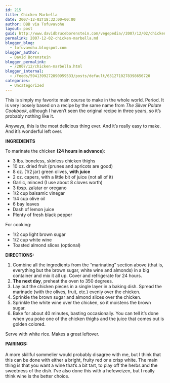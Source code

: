 ```yaml
---
id: 215
title: Chicken Marbella
date: 2007-12-02T18:32:00+00:00
author: DBB via Tofuvavohu
layout: post
guid: http://www.davidbruceborenstein.com/vegepedia//2007/12/02/chicken-marbella/
permalink: 2007-12-02-chicken-marbella.md
blogger_blog:
  - tofuvavohu.blogspot.com
blogger_author:
  - David Borenstein
blogger_permalink:
  - /2007/12/chicken-marbella.html
blogger_internal:
  - /feeds/5941399272890959533/posts/default/6312710278398656720
categories:
  - Uncategorized
---
```

This is simply my favorite main course to make in the whole world. Period. It is very loosely based on a recipe by the same name from <span style="font-style: italic;">The Silver Palate Cookbook</span>, although I haven&#8217;t seen the original recipe in three years, so it&#8217;s probably nothing like it.

Anyways, this is the most delicious thing ever. And it&#8217;s really easy to make. And it&#8217;s wonderful left over.

<span style="font-weight: bold;">INGREDIENTS</span>

To marinate the chicken <span style="font-weight: bold;">(24 hours in advance)</span>: 

  * 3 lbs. boneless, skinless chicken thighs
  * 10 oz. dried fruit (prunes and apricots are good)
  * 8 oz. (1/2 jar) green olives, <span style="font-weight: bold;">with juice</span>
  * 2 oz. capers, with a little bit of juice (not all of it)
  * Garlic, minced (I use about 8 cloves worth)
  * 3 tbsp. za&#8217;atar or oregano
  * 1/2 cup balsamic vinegar
  * 1/4 cup olive oil
  * 6 bay leaves
  * Dash of lemon juice
  * Plenty of fresh black pepper

For cooking: 

  * 1/2 cup light brown sugar
  * 1/2 cup white wine
  * Toasted almond slices (optional)

<span style="font-weight: bold;">DIRECTIONS:</span> 

  1. Combine all the ingredients from the &#8220;marinating&#8221; section above (that is, everything but the brown sugar, white wine and almonds) in a big container and mix it all up. Cover and refrigerate for 24 hours.
  2. <span style="font-weight: bold;">The next day</span>, preheat the oven to 350 degrees.
  3. Lay out the chicken pieces in a single layer in a baking dish. Spread the marinade (with the olives, fruit, etc.) evenly over the chicken.
  4. Sprinkle the brown sugar and almond slices over the chicken.
  5. Sprinkle the white wine over the chicken, so it moistens the brown sugar.
  6. Bake for about 40 minutes, basting occasionally. You can tell it&#8217;s done when you poke one of the chicken thighs and the juice that comes out is golden colored.

Serve with white rice. Makes a great leftover.

<span style="font-weight: bold;">PAIRINGS:<br /><span style="font-weight: bold;"><br /></span></span>A more skillful sommelier would probably disagree with me, but I think that this can be done with either a bright, fruity red or a crisp white. The main thing is that you want a wine that&#8217;s a bit tart, to play off the herbs and the sweetness of the dish. I&#8217;ve also done this with a hefeweizen, but I really think wine is the better choice.<span style="font-weight: bold;"><span style="font-weight: bold;"><br /></span></span>